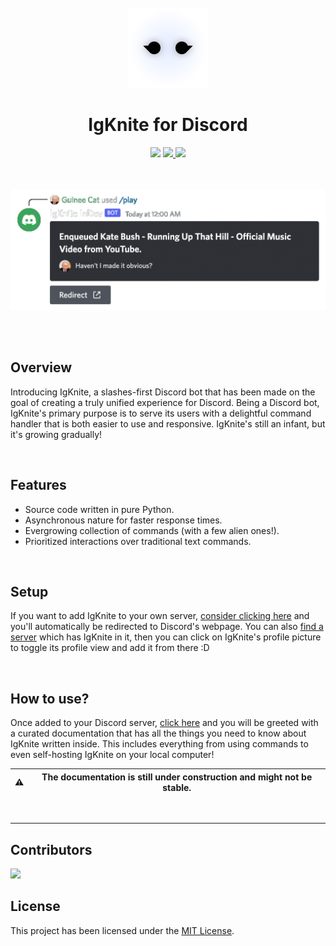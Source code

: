 <div align="center">

<br>
<img src="static/logo_circle.png" width="128">
<br>

# IgKnite for Discord
<img src="https://img.shields.io/github/license/IgKniteDev/IgKnite?color=black&logo=github&style=for-the-badge">
<a aria-label="Join the community on Discord" href="https://discord.gg/ftVPgrw54A" target="_blank">
    <img src="https://img.shields.io/badge/Join%20the%20community-black.svg?style=for-the-badge&logo=Discord">
</a>
<a aria-label="Inject to your Discord server" href="https://discord.com/api/oauth2/authorize?client_id=1016637486702792735&permissions=1505385246135&scope=bot%20applications.commands" target="_blank">
    <img src="https://img.shields.io/badge/-Inject%20to%20Server-black?style=for-the-badge&logo=Discord">
</a>

<br><br>
<img src="static/play_command_demo.png" width="600">
<br><br>

</div>

<br>

## Overview

Introducing IgKnite, a slashes-first Discord bot that has been made on the goal of creating a truly unified experience for Discord. Being a Discord bot, IgKnite's primary purpose is to serve its users with a delightful command handler that is both easier to use and responsive. IgKnite's still an infant, but it's growing gradually!

<br>

## Features

- Source code written in pure Python.
- Asynchronous nature for faster response times.
- Evergrowing collection of commands (with a few alien ones!).
- Prioritized interactions over traditional text commands.

<br>

## Setup

If you want to add IgKnite to your own server, [consider clicking here](https://discord.com/api/oauth2/authorize?client_id=1016637486702792735&permissions=1505385246135&scope=bot%20applications.commands) and you'll automatically be redirected to Discord's webpage. You can also [find a server]() which has IgKnite in it, then you can click on IgKnite's profile picture to toggle its profile view and add it from there :D

<br>

## How to use?

Once added to your Discord server, [click here](https://igknitedev.github.io/docs) and you will be greeted with a curated documentation that has all the things you need to know about IgKnite written inside. This includes everything from using commands to even self-hosting IgKnite on your local computer!

:warning: | The documentation is still under construction and might not be stable.
---|---

<br>

---

## Contributors

<a href="https://github.com/IgKniteDev/IgKnite/graphs/contributors">
  <img src="https://contrib.rocks/image?repo=IgKniteDev/IgKnite" />
</a>

<br>

## License

This project has been licensed under the [MIT License](LICENSE).